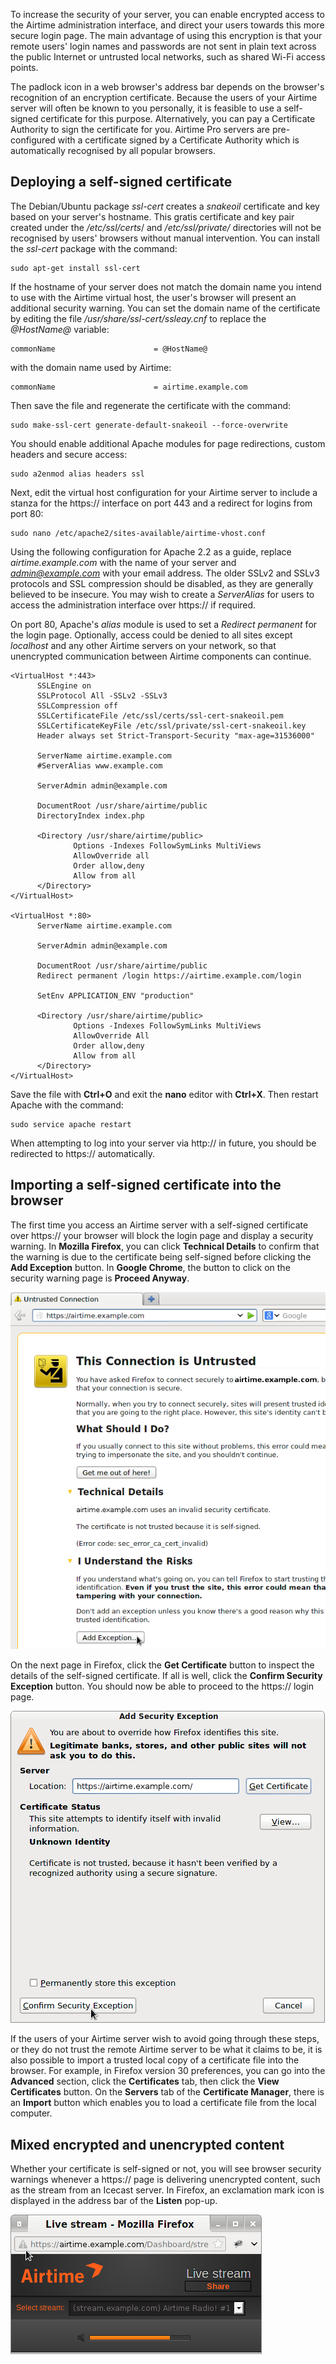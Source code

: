 To increase the security of your server, you can enable encrypted access to the Airtime administration interface, and direct your users towards this more secure login page. The main advantage of using this encryption is that your remote users' login names and passwords are not sent in plain text across the public Internet or untrusted local networks, such as shared Wi-Fi access points.

The padlock icon in a web browser's address bar depends on the browser's recognition of an encryption certificate. Because the users of your Airtime server will often be known to you personally, it is feasible to use a self-signed certificate for this purpose. Alternatively, you can pay a Certificate Authority to sign the certificate for you. Airtime Pro servers are pre-configured with a certificate signed by a Certificate Authority which is automatically recognised by all popular browsers.

Deploying a self-signed certificate
-----------------------------------

The Debian/Ubuntu package *ssl-cert* creates a *snakeoil* certificate and key based on your server's hostname. This gratis certificate and key pair created under the */etc/ssl/certs*/ and */etc/ssl/private/* directories will not be recognised by users' browsers without manual intervention. You can install the *ssl-cert* package with the command:

    sudo apt-get install ssl-cert

If the hostname of your server does not match the domain name you intend to use with the Airtime virtual host, the user's browser will present an additional security warning. You can set the domain name of the certificate by editing the file */usr/share/ssl-cert/ssleay.cnf* to replace the *@HostName@* variable:

    commonName                      = @HostName@

with the domain name used by Airtime:

    commonName                      = airtime.example.com

Then save the file and regenerate the certificate with the command:

    sudo make-ssl-cert generate-default-snakeoil --force-overwrite

You should enable additional Apache modules for page redirections, custom headers and secure access:

    sudo a2enmod alias headers ssl

Next, edit the virtual host configuration for your Airtime server to include a stanza for the https:// interface on port 443 and a redirect for logins from port 80:

    sudo nano /etc/apache2/sites-available/airtime-vhost.conf

Using the following configuration for Apache 2.2 as a guide, replace *airtime.example.com* with the name of your server and *admin@example.com* with your email address. The older SSLv2 and SSLv3 protocols and SSL compression should be disabled, as they are generally believed to be insecure. You may wish to create a *ServerAlias* for users to access the administration interface over https:// if required.

On port 80, Apache's *alias* module is used to set a *Redirect permanent* for the login page. Optionally, access could be denied to all sites except *localhost* and any other Airtime servers on your network, so that unencrypted communication between Airtime components can continue.

    <VirtualHost *:443>
          SSLEngine on
          SSLProtocol All -SSLv2 -SSLv3
          SSLCompression off
          SSLCertificateFile /etc/ssl/certs/ssl-cert-snakeoil.pem
          SSLCertificateKeyFile /etc/ssl/private/ssl-cert-snakeoil.key
          Header always set Strict-Transport-Security "max-age=31536000"

          ServerName airtime.example.com
          #ServerAlias www.example.com

          ServerAdmin admin@example.com

          DocumentRoot /usr/share/airtime/public
          DirectoryIndex index.php

          <Directory /usr/share/airtime/public>
                  Options -Indexes FollowSymLinks MultiViews
                  AllowOverride all
                  Order allow,deny
                  Allow from all
          </Directory>
    </VirtualHost>

    <VirtualHost *:80>
          ServerName airtime.example.com

          ServerAdmin admin@example.com

          DocumentRoot /usr/share/airtime/public
          Redirect permanent /login https://airtime.example.com/login

          SetEnv APPLICATION_ENV "production"

          <Directory /usr/share/airtime/public>
                  Options -Indexes FollowSymLinks MultiViews
                  AllowOverride All
                  Order allow,deny
                  Allow from all
          </Directory>
    </VirtualHost> 

Save the file with **Ctrl+O** and exit the **nano** editor with **Ctrl+X**. Then restart Apache with the command:

    sudo service apache restart

When attempting to log into your server via http:// in future, you should be redirected to https:// automatically.

Importing a self-signed certificate into the browser
----------------------------------------------------

The first time you access an Airtime server with a self-signed certificate over https:// your browser will block the login page and display a security warning. In **Mozilla Firefox**, you can click **Technical Details** to confirm that the warning is due to the certificate being self-signed before clicking the **Add Exception** button. In **Google Chrome**, the button to click on the security warning page is **Proceed Anyway**.

![](static/Screenshot547-connection_untrusted.png)

On the next page in Firefox, click the **Get Certificate** button to inspect the details of the self-signed certificate. If all is well, click the **Confirm Security Exception** button. You should now be able to proceed to the https:// login page.  

![](static/Screenshot548-confirm_exception.png)

If the users of your Airtime server wish to avoid going through these steps, or they do not trust the remote Airtime server to be what it claims to be, it is also possible to import a trusted local copy of a certificate file into the browser. For example, in Firefox version 30 preferences, you can go into the **Advanced** section, click the **Certificates** tab, then click the **View Certificates** button. On the **Servers** tab of the **Certificate Manager**, there is an **Import** button which enables you to load a certificate file from the local computer.

Mixed encrypted and unencrypted content
---------------------------------------

Whether your certificate is self-signed or not, you will see browser security warnings whenever a https:// page is delivering unencrypted content, such as the stream from an Icecast server. In Firefox, an exclamation mark icon is displayed in the address bar of the **Listen** pop-up.

![](static/Screenshot549-unencrypted_warning.png)
